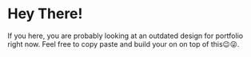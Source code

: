 # Hey There!
If you here, you are probably looking at an outdated design for portfolio right now. Feel free to copy paste and build your on on top of this😉😜.